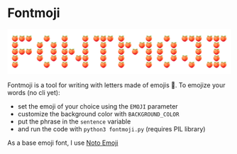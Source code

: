# Fontmoji

![](./fontmoji.png)

Fontmoji is a tool for writing with letters made of emojis 🌿. To emojize your words (no cli yet):
- set the emoji of your choice using the `EMOJI` parameter
- customize the background color with `BACKGROUND_COLOR`
- put the phrase in the `sentence` variable
- and run the code with `python3 fontmoji.py` (requires PIL library)


As a base emoji font, I use [Noto Emoji](https://github.com/googlefonts/noto-emoji)